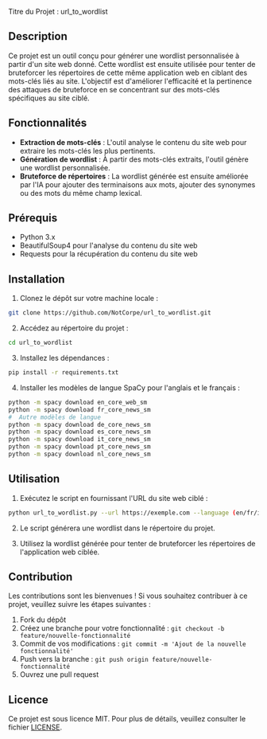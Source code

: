 Titre du Projet : url_to_wordlist

## Description

Ce projet est un outil conçu pour générer une wordlist personnalisée à partir d'un site web donné. Cette wordlist est ensuite utilisée pour tenter de bruteforcer les répertoires de cette même application web en ciblant des mots-clés liés au site. L'objectif est d'améliorer l'efficacité et la pertinence des attaques de bruteforce en se concentrant sur des mots-clés spécifiques au site ciblé.

## Fonctionnalités

- **Extraction de mots-clés** : L'outil analyse le contenu du site web pour extraire les mots-clés les plus pertinents.
- **Génération de wordlist** : À partir des mots-clés extraits, l'outil génère une wordlist personnalisée.
- **Bruteforce de répertoires** : La wordlist générée est ensuite améliorée par l'IA pour ajouter des terminaisons aux mots, ajouter des synonymes ou des mots du même champ lexical.

## Prérequis

- Python 3.x
- BeautifulSoup4 pour l'analyse du contenu du site web
- Requests pour la récupération du contenu du site web

## Installation

1. Clonez le dépôt sur votre machine locale :

```bash
git clone https://github.com/NotCorpe/url_to_wordlist.git
```

2. Accédez au répertoire du projet :

```bash
cd url_to_wordlist
```

3. Installez les dépendances :

```bash
pip install -r requirements.txt
```

4. Installer les modèles de langue SpaCy pour l'anglais et le français :

```bash
python -m spacy download en_core_web_sm
python -m spacy download fr_core_news_sm
#  Autre modèles de langue 
python -m spacy download de_core_news_sm
python -m spacy download es_core_news_sm
python -m spacy download it_core_news_sm
python -m spacy download pt_core_news_sm
python -m spacy download nl_core_news_sm
```

## Utilisation

1. Exécutez le script en fournissant l'URL du site web ciblé :

```bash
python url_to_wordlist.py --url https://exemple.com --language (en/fr/it/de)
```

2. Le script générera une wordlist dans le répertoire du projet.

3. Utilisez la wordlist générée pour tenter de bruteforcer les répertoires de l'application web ciblée.

## Contribution

Les contributions sont les bienvenues ! Si vous souhaitez contribuer à ce projet, veuillez suivre les étapes suivantes :

1. Fork du dépôt
2. Créez une branche pour votre fonctionnalité : `git checkout -b feature/nouvelle-fonctionnalité`
3. Commit de vos modifications : `git commit -m 'Ajout de la nouvelle fonctionnalité'`
4. Push vers la branche : `git push origin feature/nouvelle-fonctionnalité`
5. Ouvrez une pull request

## Licence

Ce projet est sous licence MIT. Pour plus de détails, veuillez consulter le fichier [LICENSE](LICENSE).
